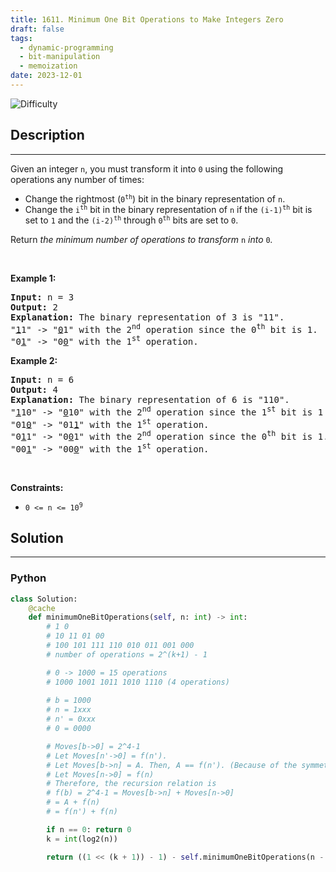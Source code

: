 ```yaml
---
title: 1611. Minimum One Bit Operations to Make Integers Zero
draft: false
tags: 
  - dynamic-programming
  - bit-manipulation
  - memoization
date: 2023-12-01
---
```


![Difficulty](https://img.shields.io/badge/Difficulty-Hard-blue.svg)

## Description

---
<p>Given an integer <code>n</code>, you must transform it into <code>0</code> using the following operations any number of times:</p>

<ul>
	<li>Change the rightmost (<code>0<sup>th</sup></code>) bit in the binary representation of <code>n</code>.</li>
	<li>Change the <code>i<sup>th</sup></code> bit in the binary representation of <code>n</code> if the <code>(i-1)<sup>th</sup></code> bit is set to <code>1</code> and the <code>(i-2)<sup>th</sup></code> through <code>0<sup>th</sup></code> bits are set to <code>0</code>.</li>
</ul>

<p>Return <em>the minimum number of operations to transform </em><code>n</code><em> into </em><code>0</code><em>.</em></p>

<p>&nbsp;</p>
<p><strong class="example">Example 1:</strong></p>

<pre>
<strong>Input:</strong> n = 3
<strong>Output:</strong> 2
<strong>Explanation:</strong> The binary representation of 3 is &quot;11&quot;.
&quot;<u>1</u>1&quot; -&gt; &quot;<u>0</u>1&quot; with the 2<sup>nd</sup> operation since the 0<sup>th</sup> bit is 1.
&quot;0<u>1</u>&quot; -&gt; &quot;0<u>0</u>&quot; with the 1<sup>st</sup> operation.
</pre>

<p><strong class="example">Example 2:</strong></p>

<pre>
<strong>Input:</strong> n = 6
<strong>Output:</strong> 4
<strong>Explanation:</strong> The binary representation of 6 is &quot;110&quot;.
&quot;<u>1</u>10&quot; -&gt; &quot;<u>0</u>10&quot; with the 2<sup>nd</sup> operation since the 1<sup>st</sup> bit is 1 and 0<sup>th</sup> through 0<sup>th</sup> bits are 0.
&quot;01<u>0</u>&quot; -&gt; &quot;01<u>1</u>&quot; with the 1<sup>st</sup> operation.
&quot;0<u>1</u>1&quot; -&gt; &quot;0<u>0</u>1&quot; with the 2<sup>nd</sup> operation since the 0<sup>th</sup> bit is 1.
&quot;00<u>1</u>&quot; -&gt; &quot;00<u>0</u>&quot; with the 1<sup>st</sup> operation.
</pre>

<p>&nbsp;</p>
<p><strong>Constraints:</strong></p>

<ul>
	<li><code>0 &lt;= n &lt;= 10<sup>9</sup></code></li>
</ul>


## Solution

---
### Python
``` py title='minimum-one-bit-operations-to-make-integers-zero'
class Solution:
    @cache
    def minimumOneBitOperations(self, n: int) -> int:
        # 1 0
        # 10 11 01 00
        # 100 101 111 110 010 011 001 000
        # number of operations = 2^(k+1) - 1

        # 0 -> 1000 = 15 operations
        # 1000 1001 1011 1010 1110 (4 operations)
        
        # b = 1000
        # n = 1xxx
        # n' = 0xxx
        # 0 = 0000

        # Moves[b->0] = 2^4-1
        # Let Moves[n'->0] = f(n').
        # Let Moves[b->n] = A. Then, A == f(n'). (Because of the symmetry. 000->xxx is same as xxx->000)
        # Let Moves[n->0] = f(n)
        # Therefore, the recursion relation is
        # f(b) = 2^4-1 = Moves[b->n] + Moves[n->0]
        # = A + f(n)
        # = f(n') + f(n)

        if n == 0: return 0
        k = int(log2(n))

        return ((1 << (k + 1)) - 1) - self.minimumOneBitOperations(n - (1 << k))

```

